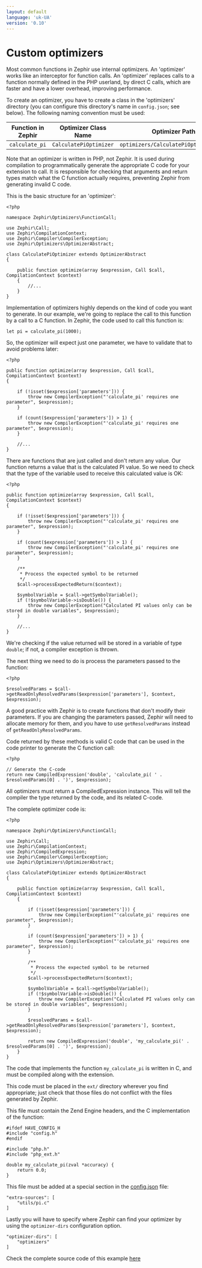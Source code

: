 ```yaml
---
layout: default
language: 'uk-UA'
version: '0.10'
---
```

# Custom optimizers

Most common functions in Zephir use internal optimizers. An 'optimizer' works like an interceptor for function calls. An 'optimizer' replaces calls to a function normally defined in the PHP userland, by direct C calls, which are faster and have a lower overhead, improving performance.

To create an optimizer, you have to create a class in the 'optimizers' directory (you can configure this directory's name in `config.json`; see below). The following naming convention must be used:

| Function in Zephir | Optimizer Class Name   | Optimizer Path                        | Function in C     |
| ------------------ | ---------------------- | ------------------------------------- | ----------------- |
| `calculate_pi`     | `CalculatePiOptimizer` | `optimizers/CalculatePiOptimizer.php` | `my_calculate_pi` |

Note that an optimizer is written in PHP, not Zephir. It is used during compilation to programmatically generate the appropriate C code for your extension to call. It is responsible for checking that arguments and return types match what the C function actually requires, preventing Zephir from generating invalid C code.

This is the basic structure for an 'optimizer':

    <?php
    
    namespace Zephir\Optimizers\FunctionCall;
    
    use Zephir\Call;
    use Zephir\CompilationContext;
    use Zephir\Compiler\CompilerException;
    use Zephir\Optimizers\OptimizerAbstract;
    
    class CalculatePiOptimizer extends OptimizerAbstract
    {
    
        public function optimize(array $expression, Call $call, CompilationContext $context)
        {
            //...
        }
    }
    

Implementation of optimizers highly depends on the kind of code you want to generate. In our example, we're going to replace the call to this function by a call to a C function. In Zephir, the code used to call this function is:

    let pi = calculate_pi(1000);
    

So, the optimizer will expect just one parameter, we have to validate that to avoid problems later:

    <?php
    
    public function optimize(array $expression, Call $call, CompilationContext $context)
    {
    
        if (!isset($expression['parameters'])) {
            throw new CompilerException("'calculate_pi' requires one parameter", $expression);
        }
    
        if (count($expression['parameters']) > 1) {
            throw new CompilerException("'calculate_pi' requires one parameter", $expression);
        }
    
        //...
    }
    

There are functions that are just called and don't return any value. Our function returns a value that is the calculated PI value. So we need to check that the type of the variable used to receive this calculated value is OK:

    <?php
    
    public function optimize(array $expression, Call $call, CompilationContext $context)
    {
    
        if (!isset($expression['parameters'])) {
            throw new CompilerException("'calculate_pi' requires one parameter", $expression);
        }
    
        if (count($expression['parameters']) > 1) {
            throw new CompilerException("'calculate_pi' requires one parameter", $expression);
        }
    
        /**
         * Process the expected symbol to be returned
         */
        $call->processExpectedReturn($context);
    
        $symbolVariable = $call->getSymbolVariable();
        if (!$symbolVariable->isDouble()) {
            throw new CompilerException("Calculated PI values only can be stored in double variables", $expression);
        }
    
        //...
    }
    

We're checking if the value returned will be stored in a variable of type `double`; if not, a compiler exception is thrown.

The next thing we need to do is process the parameters passed to the function:

    <?php
    
    $resolvedParams = $call->getReadOnlyResolvedParams($expression['parameters'], $context, $expression);
    

A good practice with Zephir is to create functions that don't modify their parameters. If you are changing the parameters passed, Zephir will need to allocate memory for them, and you have to use `getResolvedParams` instead of `getReadOnlyResolvedParams`.

Code returned by these methods is valid C code that can be used in the code printer to generate the C function call:

    <?php
    
    // Generate the C-code
    return new CompiledExpression('double', 'calculate_pi( ' . $resolvedParams[0] . ')', $expression);
    

All optimizers must return a CompiledExpression instance. This will tell the compiler the type returned by the code, and its related C-code.

The complete optimizer code is:

    <?php
    
    namespace Zephir\Optimizers\FunctionCall;
    
    use Zephir\Call;
    use Zephir\CompilationContext;
    use Zephir\CompiledExpression;
    use Zephir\Compiler\CompilerException;
    use Zephir\Optimizers\OptimizerAbstract;
    
    class CalculatePiOptimizer extends OptimizerAbstract
    {
    
        public function optimize(array $expression, Call $call, CompilationContext $context)
        {
    
            if (!isset($expression['parameters'])) {
                throw new CompilerException("'calculate_pi' requires one parameter", $expression);
            }
    
            if (count($expression['parameters']) > 1) {
                throw new CompilerException("'calculate_pi' requires one parameter", $expression);
            }
    
            /**
             * Process the expected symbol to be returned
             */
            $call->processExpectedReturn($context);
    
            $symbolVariable = $call->getSymbolVariable();
            if (!$symbolVariable->isDouble()) {
                throw new CompilerException("Calculated PI values only can be stored in double variables", $expression);
            }
    
            $resolvedParams = $call->getReadOnlyResolvedParams($expression['parameters'], $context, $expression);
    
            return new CompiledExpression('double', 'my_calculate_pi(' . $resolvedParams[0] . ')', $expression);
        }
    }
    

The code that implements the function `my_calculate_pi` is written in C, and must be compiled along with the extension.

This code must be placed in the `ext/` directory wherever you find appropriate; just check that those files do not conflict with the files generated by Zephir.

This file must contain the Zend Engine headers, and the C implementation of the function:

    #ifdef HAVE_CONFIG_H
    #include "config.h"
    #endif
    
    #include "php.h"
    #include "php_ext.h"
    
    double my_calculate_pi(zval *accuracy) {
        return 0.0;
    }
    

This file must be added at a special section in the [config.json](/[[language]]/[[version]]/config) file:

    "extra-sources": [
        "utils/pi.c"
    ]
    

Lastly you will have to specify where Zephir can find your optimizer by using the `optimizer-dirs` configuration option.

    "optimizer-dirs": [
        "optimizers"
    ]
    

Check the complete source code of this example [here](https://github.com/phalcon/zephir-samples/tree/master/ext-optimizers)